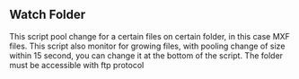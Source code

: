 ## Watch Folder ##

This script pool change for a certain files on certain folder, in this case MXF files. This script also monitor for growing files, with pooling change of size within 15 second, you can change it at the bottom of the script. The folder must be accessible with ftp protocol
